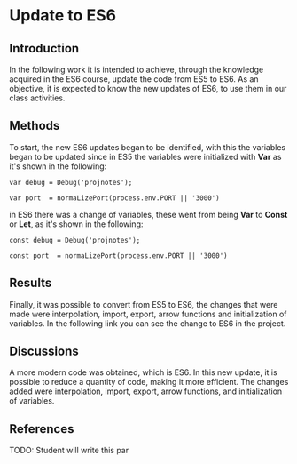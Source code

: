 # Update to ES6

## Introduction
In the following work it is intended to achieve, through the knowledge acquired in the ES6 course, update the code from ES5 to ES6. As an objective, it is expected to know the new updates of ES6, to use them in our class activities. 

## Methods
To start, the new ES6 updates began to be identified, with this the variables began to be updated since in ES5 the variables were initialized with **Var** as it's shown in the following:

~~~
var debug = Debug('projnotes');

var port  = normaLizePort(process.env.PORT || '3000')
~~~

in ES6 there was a change of variables, these went from being **Var** to **Const** or **Let**, as it's shown in the following:

~~~
const debug = Debug('projnotes');

const port  = normaLizePort(process.env.PORT || '3000')
~~~

## Results
Finally, it was possible to convert from ES5 to ES6, the changes that were made were interpolation, import, export, arrow functions and initialization of variables. In the following link you can see the change to ES6 in the project.

## Discussions
A more modern code was obtained, which is ES6. In this new update, it is possible to reduce a quantity of code, making it more efficient. The changes added were interpolation, import, export, arrow functions, and initialization of variables.

## References
TODO: Student will write this par